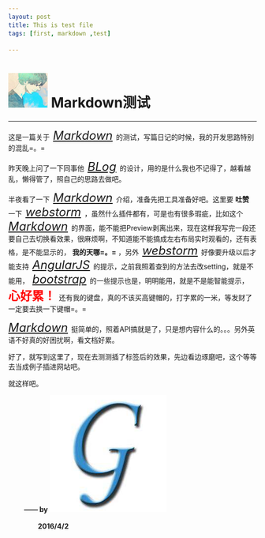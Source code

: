 ```yaml
---
layout: post
title: This is test file
tags: [first, markdown ,test]

---
```


# <img src="img/iconimg/maybe.jpg" width="80" height="70"/> Markdown测试
***

这是一篇关于<font color=#FF4500 size=5> [*Markdown*][] </font>的测试，写篇日记的时候，我的开发思路特别的混乱=。=

昨天晚上问了一下同事他<font color=#FF4500 size=5> [*BLog*][] </font>的设计，用的是什么我也不记得了，越看越乱，懒得管了，照自己的思路去做吧。

半夜看了一下<font color=#FF4500 size=5> [*Markdown*][] </font>介绍，准备先把工具准备好吧。这里要 **吐赞** 一下<font color=#FF4500 size=5> [*webstorm*][] </font>，虽然什么插件都有，可是也有很多瑕疵，比如这个<font color=#FF4500 size=5> [*Markdown*][] </font>的界面，能不能把Preview剥离出来，现在这样我写完一段还要自己去切换看效果，很麻烦啊，不知道能不能搞成左右布局实时观看的，还有表格，是不能显示的， **我的天哪=。=** ，另外<font color=#FF4500 size=5> [*webstorm*][] </font>好像要升级以后才能支持<font color=#FF4500 size=5> [*AngularJS*][] </font>的提示，之前我照着查到的方法去改setting，就是不能用，<font color=#FF4500 size=5> [*bootstrap*][] </font>的一些提示也是，明明能用，就是不是能智能提示，<font color=red size=5> **心好累！** </font>还有我的键盘，真的不该买高键帽的，打字累的一米，等发财了一定要去换一下键帽=。=

<font color=#FF4500 size=5> [*Markdown*][] </font>挺简单的，照着API搞就是了，只是想内容什么的。。。另外英语不好真的好困扰啊，看文档好累。
 
好了，就写到这里了，现在去测测插了标签后的效果，先边看边琢磨吧，这个等等去当成例子插进网站吧。

就这样吧。

　　    **—— by** [![mylogo][]](http://weibo.com/5361280715/profile?topnav=1&wvr=6&is_all=1)

　　　　 **2016/4/2**

[*Markdown*]: http://sspai.com/25137 "Markdown地址"
[*BLog*]: http://macdfree.github.io/ "BLog地址"
[*webstorm*]: http://www.jetbrains.com/webstorm/ "webstorm下载地址"
[*AngularJS*]: http://docs.angularjs.cn/api "AngularJS文档地址"
[*bootstrap*]: http://www.bootcss.com/ "bootstrap中文API"
[mylogo]: img/iconimg/logo.png  "欢迎关注我的微博"


